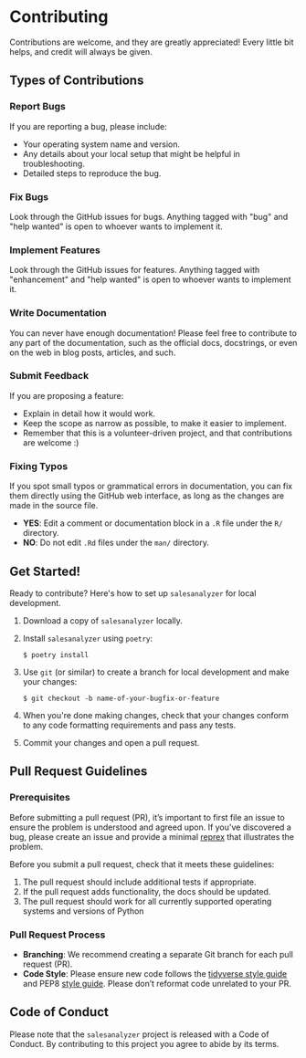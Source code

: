 # Contributing

Contributions are welcome, and they are greatly appreciated! Every little bit
helps, and credit will always be given.

## Types of Contributions

### Report Bugs

If you are reporting a bug, please include:

* Your operating system name and version.
* Any details about your local setup that might be helpful in troubleshooting.
* Detailed steps to reproduce the bug.

### Fix Bugs

Look through the GitHub issues for bugs. Anything tagged with "bug" and "help
wanted" is open to whoever wants to implement it.

### Implement Features

Look through the GitHub issues for features. Anything tagged with "enhancement"
and "help wanted" is open to whoever wants to implement it.

### Write Documentation

You can never have enough documentation! Please feel free to contribute to any
part of the documentation, such as the official docs, docstrings, or even
on the web in blog posts, articles, and such.

### Submit Feedback

If you are proposing a feature:

* Explain in detail how it would work.
* Keep the scope as narrow as possible, to make it easier to implement.
* Remember that this is a volunteer-driven project, and that contributions
  are welcome :)

### Fixing Typos

If you spot small typos or grammatical errors in documentation, you can fix them directly using the GitHub web interface, as long as the changes are made in the source file.

* **YES**: Edit a comment or documentation block in a `.R` file under the `R/` directory.
* **NO**: Do not edit `.Rd` files under the `man/` directory.

## Get Started!

Ready to contribute? Here's how to set up `salesanalyzer` for local development.

1. Download a copy of `salesanalyzer` locally.
2. Install `salesanalyzer` using `poetry`:

    ```console
    $ poetry install
    ```

3. Use `git` (or similar) to create a branch for local development and make your changes:

    ```console
    $ git checkout -b name-of-your-bugfix-or-feature
    ```

4. When you're done making changes, check that your changes conform to any code formatting requirements and pass any tests.

5. Commit your changes and open a pull request.

## Pull Request Guidelines

### Prerequisites 

Before submitting a pull request (PR), it’s important to first file an issue to ensure the problem is understood and agreed upon. If you've discovered a bug, please create an issue and provide a minimal [reprex](https://www.tidyverse.org/help/#reprex) that illustrates the problem.

Before you submit a pull request, check that it meets these guidelines:

1. The pull request should include additional tests if appropriate.
2. If the pull request adds functionality, the docs should be updated.
3. The pull request should work for all currently supported operating systems and versions of Python

### Pull Request Process

* **Branching**: We recommend creating a separate Git branch for each pull request (PR).
* **Code Style**: Please ensure new code follows the [tidyverse style guide](http://style.tidyverse.org) and PEP8 [style guide](https://www.python.org/dev/peps/pep-0008/). Please don’t reformat code unrelated to your PR.

## Code of Conduct

Please note that the `salesanalyzer` project is released with a
Code of Conduct. By contributing to this project you agree to abide by its terms.
